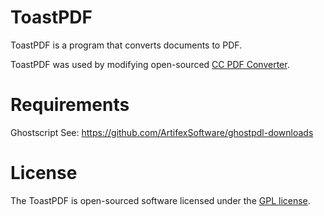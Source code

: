 # ToastPDF

ToastPDF is a program that converts documents to PDF.

ToastPDF was used by modifying open-sourced <a href="https://github.com/ARLM-Keller/cc-pdf-converter">CC PDF Converter</a>.

# Requirements
Ghostscript See: https://github.com/ArtifexSoftware/ghostpdl-downloads

# License
The ToastPDF is open-sourced software licensed under the <a href="https://opensource.org/licenses/GPL-3.0">GPL license</a>.

